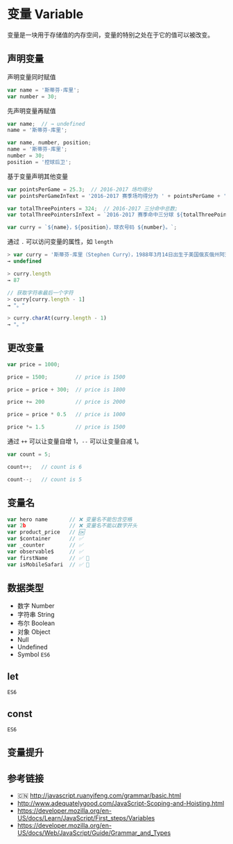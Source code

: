# 变量 Variable

变量是一块用于存储值的内存空间，变量的特别之处在于它的值可以被改变。

## 声明变量
声明变量同时赋值
```javascript
var name = '斯蒂芬·库里';
var number = 30;
```

先声明变量再赋值
```javascript
var name;  // → undefined
name = '斯蒂芬·库里';
```
```javascript
var name, number, position;
name = '斯蒂芬·库里';
number = 30;
position = '控球后卫';
```

基于变量声明其他变量
```javascript
var pointsPerGame = 25.3;  // 2016-2017 场均得分
var pointsPerGameInText = '2016-2017 赛季场均得分为 ' + pointsPerGame + ' 分';

var totalThreePointers = 324;  // 2016-2017 三分命中总数;
var totalThreePointersInText = `2016-2017 赛季命中三分球 ${totalThreePointers} 个`;

var curry = `${name}，${position}，球衣号码 ${number}。`;
```

通过 `.` 可以访问变量的属性，如 `length`
```javascript
> var curry = '斯蒂芬·库里（Stephen Curry），1988年3月14日出生于美国俄亥俄州阿克伦（Akron, Ohio），美国职业篮球运动员，司职控球后卫，效力于NBA金州勇士队。';
→ undefined

> curry.length
→ 87

// 获取字符串最后一个字符
> curry[curry.length - 1]
→ "。"

> curry.charAt(curry.length - 1)
→ "。"
```

## 更改变量
```javascript
var price = 1000;

price = 1500;         // price is 1500

price = price + 300;  // price is 1800

price += 200          // price is 2000

price = price * 0.5   // price is 1000

price *= 1.5          // price is 1500
```

通过 `++` 可以让变量自增 1，`--` 可以让变量自减 1。
```javascript
var count = 5;

count++;   // count is 6

count--;   // count is 5
```

## 变量名
```javascript
var hero name       // ❌ 变量名不能包含空格
var 2b              // ❌ 变量名不能以数字开头
var product_price   // 🆗
var $container      // ✅ 
var _counter        // ✅
var observable$     // ✅ 
var firstName       // ✅ 💯
var isMobileSafari  // ✅ 💯
```

## 数据类型
* 数字 Number
* 字符串 String
* 布尔 Boolean
* 对象 Object
* Null
* Undefined
* Symbol `ES6`

## let
`ES6`

## const
`ES6`

## 变量提升

## 参考链接
* 🇨🇳 http://javascript.ruanyifeng.com/grammar/basic.html
* http://www.adequatelygood.com/JavaScript-Scoping-and-Hoisting.html
* https://developer.mozilla.org/en-US/docs/Learn/JavaScript/First_steps/Variables
* https://developer.mozilla.org/en-US/docs/Web/JavaScript/Guide/Grammar_and_Types
